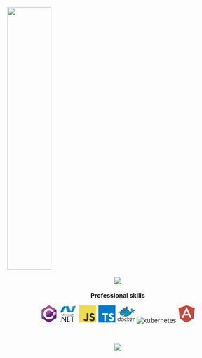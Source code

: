 <p align="left">
  <img  src="mychar.gif" width="100" height="600" /> 
  
  
<p  align="right"> 

  <p align="center">
  <a href="https://linkedin.com/in/abdelazizelouahab" target="_blank">
    <img src="https://img.icons8.com/fluent/48/000000/linkedin.png" />
  </a>
  </p>

  <p align="center"> 
  <strong>
    Professional skills
    </strong>
  </p>

  <p align="center"> 
    <img src="https://raw.githubusercontent.com/devicons/devicon/master/icons/csharp/csharp-original.svg" alt="csharp" width="40" height="40" />
    <img src="https://raw.githubusercontent.com/devicons/devicon/master/icons/dot-net/dot-net-original-wordmark.svg" alt="dotnet" width="40" height="40" />
    <img src="https://raw.githubusercontent.com/devicons/devicon/master/icons/javascript/javascript-original.svg" alt="javascript" width="40" height="40" />
    <img src="https://raw.githubusercontent.com/devicons/devicon/master/icons/typescript/typescript-original.svg" alt="typescript" width="40" height="40" />
    <img src="https://raw.githubusercontent.com/devicons/devicon/master/icons/docker/docker-original-wordmark.svg" alt="docker" width="40" height="40" />
    <img src="https://img.icons8.com/color/48/000000/kubernetes.png" alt="kubernetes" width="43" height="43" />
    <img src="https://raw.githubusercontent.com/devicons/devicon/master/icons/angularjs/angularjs-plain.svg" alt="angular" width="40" height="40" />
  </p>

  </br>
</p>
  
</p>


<p align="center">
<img src="https://visitor-badge.laobi.icu/badge?page_id=MrAbdelaziz" id="counter">
</p>
